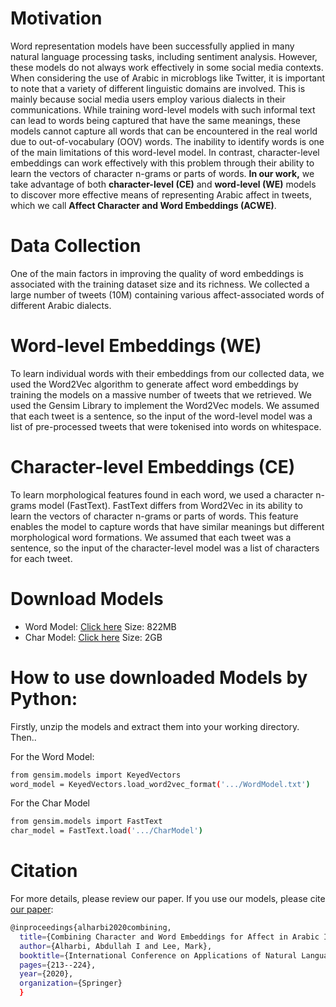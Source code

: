 # Motivation
Word representation models have been successfully applied in many natural language processing tasks, including sentiment analysis. However, these models do not always work effectively in some social media contexts. When considering the use of Arabic in microblogs like Twitter, it is important to note that a variety of different linguistic domains are involved. This is mainly because social media users employ various dialects in their communications. While training word-level models with such informal text can lead to words being captured that have the same meanings, these models cannot capture all words that can be encountered in the real world due to out-of-vocabulary (OOV) words. The inability to identify words is one of the main limitations of this word-level model. In contrast, character-level embeddings can work effectively with this problem through their ability to learn the vectors of character n-grams or parts of words.
**In our work,** we take advantage of both **character-level (CE)** and **word-level (WE)** models to discover more effective means of representing Arabic affect in tweets, which we call **Affect Character and Word Embeddings (ACWE)**.

# Data Collection
One of the main factors in improving the quality of word embeddings is associated with the training dataset size and its richness. We collected a large number of tweets (10M) containing various affect-associated words of different Arabic dialects.

# Word-level Embeddings (WE)
To learn individual words with their embeddings from our collected data, we used the Word2Vec algorithm  to generate affect word embeddings by training the models on a massive number of tweets that we retrieved. We used the Gensim Library to implement the Word2Vec models. We assumed that each tweet is a sentence, so the input of the word-level model was a list of pre-processed tweets that were tokenised into words on whitespace.

# Character-level Embeddings (CE)
To learn morphological features found in each word, we used a character n-grams model (FastText). FastText differs from Word2Vec in its ability to learn the vectors of character n-grams or parts of words. This feature enables the model to capture words that have similar meanings but different morphological word formations. We assumed that each tweet was a sentence, so the input of the character-level model was a list of characters for each tweet.

# Download Models
  - Word Model: [Click here](https://dl.orangedox.com/XXCr6SYm9eGeqtFHb3) Size: 822MB 
  - Char Model: [Click here](https://dl.orangedox.com/AcFYHa27ijympcpJ0E) Size: 2GB
  
  
# How to use downloaded Models by Python:
Firstly, unzip the models and extract them into your working directory.
Then..

  For the Word Model:

```sh
from gensim.models import KeyedVectors
word_model = KeyedVectors.load_word2vec_format('.../WordModel.txt')
```

  For the Char Model
```sh
from gensim.models import FastText
char_model = FastText.load('.../CharModel')
```


# Citation
For more details, please review our paper. If you use our models, please cite [our paper](https://link.springer.com/chapter/10.1007/978-3-030-51310-8_20):
```sh
@inproceedings{alharbi2020combining,
  title={Combining Character and Word Embeddings for Affect in Arabic Informal Social Media Microblogs}, 
  author={Alharbi, Abdullah I and Lee, Mark}, 
  booktitle={International Conference on Applications of Natural Language to Information Systems}, 
  pages={213--224},  
  year={2020}, 
  organization={Springer}  
  }
```

